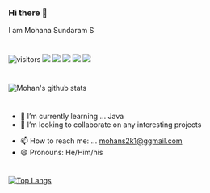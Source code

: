 ### Hi there 👋
I am Mohana Sundaram S
#
![visitors](https://visitor-badge.glitch.me/badge?page_id=highonweb)
![](https://img.shields.io/static/v1?label=OS&message=linux&color=important)
![](https://img.shields.io/static/v1?label=Distro&message=Arch&color=informational)
![](https://img.shields.io/static/v1?label=Editor&message=vim&color=success)
![](https://img.shields.io/static/v1?label=Lang&message=JS&color=informational)
![](https://img.shields.io/static/v1?label=Lang&message=Java&color=informational)
#
#
![Mohan's github stats](https://github-readme-stats.vercel.app/api?username=highonweb&show_icons=true&theme=dark)
#
<!-- - 🔭 I’m currently working on ... -->
- 🌱 I’m currently learning ... Java
- 👯 I’m looking to collaborate on any interesting projects
<!-- - 🤔 I’m looking for help with -->
- 📫 How to reach me: ... mohans2k1@ggmail.com
- 😄 Pronouns: He/Him/his

#
[![Top Langs](https://github-readme-stats.vercel.app/api/top-langs/?username=highonweb&layout=compact&theme=vue-dark)](https://github.com/anuraghazra/github-readme-stats)
